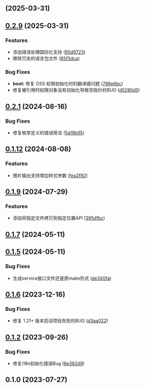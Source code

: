 ## [](https://github.com/kysion/oss-library/compare/v0.2.9...v) (2025-03-31)
## [0.2.9](https://github.com/kysion/oss-library/compare/v0.2.8...v0.2.9) (2025-03-31)

### Features

* 添加错误处理国际化支持 ([85d9723](https://github.com/kysion/oss-library/commit/85d97236a4a68f0d9d3b7da3724ee1cbe8660131))
* 移除冗余的语言包文件 ([85f5dca](https://github.com/kysion/oss-library/commit/85f5dca4bc15de8eaff91170dcae0d246193c025))

### Bug Fixes

* **boot:** 修复 OSS 权限初始化时的翻译键问题 ([796e6bc](https://github.com/kysion/oss-library/commit/796e6bc616e07f4c29a9f787d9d325d3b893b166))
* 修复被引用时权限对象没有初始化导致空指针的BUG ([d5280d5](https://github.com/kysion/oss-library/commit/d5280d5adf063b10c8b40bcb27f7ec1a1ae754e3))
## [0.2.1](https://github.com/kysion/oss-library/compare/v0.1.16...v0.2.1) (2024-08-16)

### Bug Fixes

* 修复枚举定义的错误用法 ([5a19b95](https://github.com/kysion/oss-library/commit/5a19b95905ce423974e21a3df7b4be8e604c81ef))
## [0.1.12](https://github.com/kysion/oss-library/compare/v0.1.11...v0.1.12) (2024-08-08)

### Features

* 图片输出支持增加样式参数 ([fea2f92](https://github.com/kysion/oss-library/commit/fea2f922f5e0a0cda4585013846eb46385c11d9f))
## [0.1.9](https://github.com/kysion/oss-library/compare/v0.1.8...v0.1.9) (2024-07-29)

### Features

* 添加将指定文件拷贝到指定位置API ([395dfbc](https://github.com/kysion/oss-library/commit/395dfbcfed5f0d3e83b0aa482cb24c13c814af08))
## [0.1.7](https://github.com/kysion/oss-library/compare/v0.1.5...v0.1.7) (2024-05-11)
## [0.1.5](https://github.com/kysion/oss-library/compare/v0.1.4...v0.1.5) (2024-05-11)

### Bug Fixes

* 生成service接口文件还是原make形式 ([de340fa](https://github.com/kysion/oss-library/commit/de340fafe232430824975a3f67ac56d1b7be213f))
## [0.1.6](https://github.com/kysion/oss-library/compare/v0.1.3...v0.1.6) (2023-12-16)

### Bug Fixes

* 修复 1.21+ 版本启动项目失败的BUG ([d3aa022](https://github.com/kysion/oss-library/commit/d3aa0226a8a17d651b9631c4b032b2ad3d187c43))
## [0.1.2](https://github.com/kysion/oss-library/compare/v0.1.1...v0.1.2) (2023-09-26)

### Bug Fixes

* 修复i18n初始化错误Bug ([6e362d9](https://github.com/kysion/oss-library/commit/6e362d9c56dfdc1f08555379970a75c491fb669c))
## 0.1.0 (2023-07-27)
